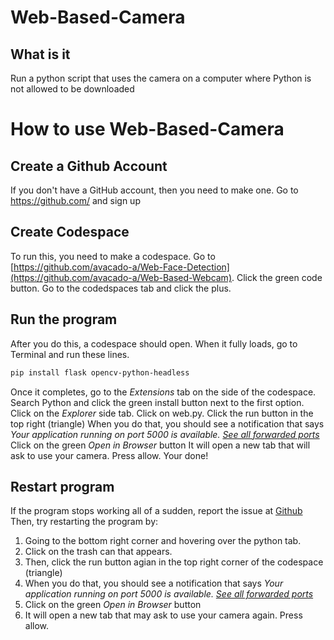 # Web-Based-Camera
## What is it
Run a python script that uses the camera on a computer where Python is not allowed to be downloaded


# How to use Web-Based-Camera
## Create a Github Account
If you don't have a GitHub account, then you need to make one. Go to https://github.com/ and sign up
## Create Codespace
To run this, you need to make a codespace. Go to [https://github.com/avacado-a/Web-Face-Detection](https://github.com/avacado-a/Web-Based-Webcam). Click the green code button. Go to the codedspaces tab and click the plus.
## Run the program
After you do this, a codespace should open. When it fully loads, go to Terminal and run these lines.
```bash
pip install flask opencv-python-headless
```
Once it completes, go to the *Extensions* tab on the side of the codespace.
Search Python and click the green install button next to the first option.
Click on the *Explorer* side tab. Click on web.py. Click the run button in the top right (triangle)
When you do that, you should see a notification that says *Your application running on port 5000 is available.  [See all forwarded ports](command:~remote.forwardedPorts.focus)*
Click on the green *Open in Browser* button
It will open a new tab that will ask to use your camera. Press allow.
Your done!
## Restart program
If the program stops working all of a sudden, report the issue at [Github](https://github.com/avacado-a/Web-Face-Detection/issues)
Then, try restarting the program by:
1. Going to the bottom right corner and hovering over the python tab.
2. Click on the trash can that appears.
3. Then, click the run button agian in the top right corner of the codespace (triangle)
4. When you do that, you should see a notification that says *Your application running on port 5000 is available.  [See all forwarded ports](command:~remote.forwardedPorts.focus)*
5. Click on the green *Open in Browser* button
6. It will open a new tab that may ask to use your camera again. Press allow.
